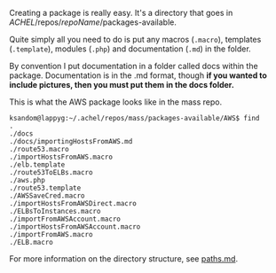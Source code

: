 Creating a package is really easy. It's a directory that goes in _ACHEL_/repos/*repoName*/packages-available.

Quite simply all you need to do is put any macros (`.macro`), templates (`.template`), modules (`.php`) and documentation (`.md`) in the folder. 

By convention I put documentation in a folder called docs within the package. Documentation is in the .md format, though **if you wanted to include pictures, then you must put them in the docs folder.**

This is what the AWS package looks like in the mass repo.

    ksandom@lappyg:~/.achel/repos/mass/packages-available/AWS$ find
    .
    ./docs
    ./docs/importingHostsFromAWS.md
    ./route53.macro
    ./importHostsFromAWS.macro
    ./elb.template
    ./route53ToELBs.macro
    ./aws.php
    ./route53.template
    ./AWSSaveCred.macro
    ./importHostsFromAWSDirect.macro
    ./ELBsToInstances.macro
    ./importFromAWSAccount.macro
    ./importHostsFromAWSAccount.macro
    ./importFromAWS.macro
    ./ELB.macro

For more information on the directory structure, see [paths.md](../paths.md).
